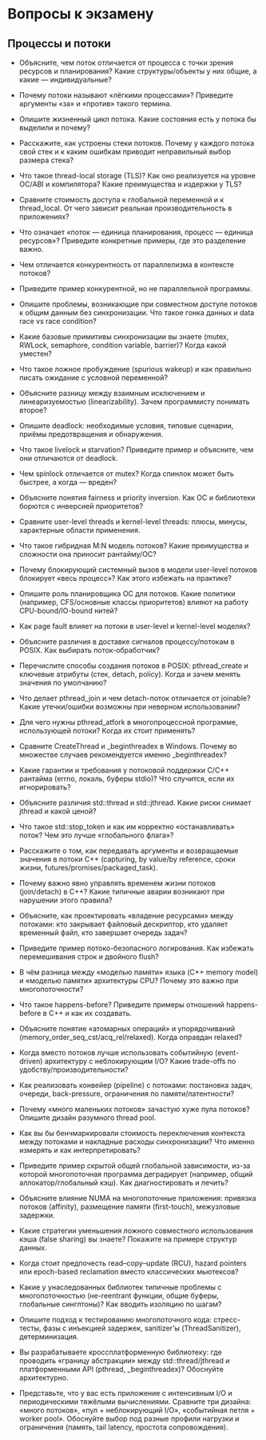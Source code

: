 # Вопросы к экзамену

## Процессы и потоки

- Объясните, чем поток отличается от процесса с точки зрения ресурсов и планирования?
  Какие структуры/объекты у них общие, а какие — индивидуальные?
- Почему потоки называют «лёгкими процессами»? Приведите аргументы «за» и «против» такого термина.
- Опишите жизненный цикл потока. Какие состояния есть у потока бы выделили и почему?
- Расскажите, как устроены стеки потоков.
  Почему у каждого потока свой стек и к каким ошибкам приводит неправильный выбор размера стека?
- Что такое thread-local storage (TLS)? Как оно реализуется на уровне ОС/ABI и компилятора?
  Какие преимущества и издержки у TLS?
- Сравните стоимость доступа к глобальной переменной и к thread_local. От чего зависит реальная производительность в приложениях?
- Что означает «поток — единица планирования, процесс — единица ресурсов»?
  Приведите конкретные примеры, где это разделение важно.
- Чем отличается конкурентность от параллелизма в контексте потоков?
- Приведите пример конкурентной, но не параллельной программы.
- Опишите проблемы, возникающие при совместном доступе потоков к общим данным без синхронизации.
  Что такое гонка данных и data race vs race condition?

- Какие базовые примитивы синхронизации вы знаете (mutex, RWLock, semaphore, condition variable, barrier)? Когда какой уместен?
- Что такое ложное пробуждение (spurious wakeup) и как правильно писать ожидание с условной переменной?
- Объясните разницу между взаимным исключением и линеаризуемостью (linearizability). Зачем программисту понимать второе?
- Опишите deadlock: необходимые условия, типовые сценарии, приёмы предотвращения и обнаружения.
- Что такое livelock и starvation? Приведите пример и объясните, чем они отличаются от deadlock.
- Чем spinlock отличается от mutex? Когда спинлок может быть быстрее, а когда — вреден?
- Объясните понятия fairness и priority inversion. Как ОС и библиотеки борются с инверсией приоритетов?
- Сравните user-level threads и kernel-level threads: плюсы, минусы, характерные области применения.
- Что такое гибридная M:N модель потоков? Какие преимущества и сложности она приносит рантайму/ОС?
- Почему блокирующий системный вызов в модели user-level потоков блокирует «весь процесс»? Как этого избежать на практике?
- Опишите роль планировщика ОС для потоков. Какие политики (например, CFS/основные классы приоритетов) влияют на работу CPU-bound/IO-bound нитей?
- Как page fault влияет на потоки в user-level и kernel-level моделях?
- Объясните различия в доставке сигналов процессу/потокам в POSIX. Как выбирать поток-обработчик?
- Перечислите способы создания потоков в POSIX: pthread_create и ключевые атрибуты (стек, detach, policy). Когда и зачем менять значения по умолчанию?
- Что делает pthread_join и чем detach-поток отличается от joinable? Какие утечки/ошибки возможны при неверном использовании?
- Для чего нужны pthread_atfork в многопроцессной программе, использующей потоки? Когда их стоит применять?
- Сравните CreateThread и _beginthreadex в Windows. Почему во множестве случаев рекомендуется именно _beginthreadex?
- Какие гарантии и требования у потоковой поддержки C/C++ рантайма (errno, локаль, буферы stdio)? Что случится, если их игнорировать?
- Объясните различия std::thread и std::jthread. Какие риски снимает jthread и какой ценой?
- Что такое std::stop_token и как им корректно «останавливать» поток? Чем это лучше «глобального флага»?
- Расскажите о том, как передавать аргументы и возвращаемые значения в потоки C++ (capturing, by value/by reference, сроки жизни, futures/promises/packaged_task).
- Почему важно явно управлять временем жизни потоков (join/detach) в C++? Какие типичные аварии возникают при нарушении этого правила?
- Объясните, как проектировать «владение ресурсами» между потоками: кто закрывает файловый дескриптор, кто удаляет временный файл, кто завершает очередь задач?
- Приведите пример потоко-безопасного логирования. Как избежать перемешивания строк и двойного flush?
- В чём разница между «моделью памяти» языка (C++ memory model) и «моделью памяти» архитектуры CPU? Почему это важно при многопоточности?
- Что такое happens-before? Приведите примеры отношений happens-before в C++ и как их создавать.
- Объясните понятие «атомарных операций» и упорядочиваний (memory_order_seq_cst/acq_rel/relaxed). Когда оправдан relaxed?
- Когда вместо потоков лучше использовать событийную (event-driven) архитектуру с неблокирующим I/O? Какие trade-offs по удобству/производительности?
- Как реализовать конвейер (pipeline) с потоками: постановка задач, очереди, back-pressure, ограничения по памяти/латентности?
- Почему «много маленьких потоков» зачастую хуже пула потоков? Опишите дизайн разумного thread pool.
- Как вы бы бенчмаркировали стоимость переключения контекста между потоками и накладные расходы синхронизации? Что именно измерять и как интерпретировать?
- Приведите пример скрытой общей глобальной зависимости, из-за которой многопоточная программа деградирует (например, общий аллокатор/глобальный кэш). Как диагностировать и лечить?
- Объясните влияние NUMA на многопоточные приложения: привязка потоков (affinity), размещение памяти (first-touch), межузловые задержки.
- Какие стратегии уменьшения ложного совместного использования кэша (false sharing) вы знаете? Покажите на примере структур данных.
- Когда стоит предпочесть read–copy–update (RCU), hazard pointers или epoch-based reclamation вместо классических мьютексов?
- Какие у унаследованных библиотек типичные проблемы с многопоточностью (не-reentrant функции, общие буферы, глобальные синглтоны)? Как вводить изоляцию по шагам?
- Опишите подход к тестированию многопоточного кода: стресс-тесты, фазы с инъекцией задержек, sanitizer’ы (ThreadSanitizer), детерминизация.
- Вы разрабатываете кроссплатформенную библиотеку: где проводить «границу абстракции» между std::thread/jthread и платформенными API (pthread, _beginthreadex)? Обоснуйте архитектурно.
- Представьте, что у вас есть приложение с интенсивным I/O и периодическими тяжёлыми вычислениями. Сравните три дизайна: «много потоков», «пул + неблокирующий I/O», «событийная петля + worker pool». Обоснуйте выбор под разные профили нагрузки и ограничения (память, tail latency, простота сопровождения).
